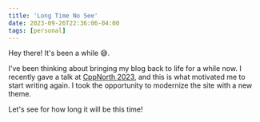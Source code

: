```yaml
---
title: 'Long Time No See'
date: 2023-09-26T22:36:06-04:00
tags: [personal]
---
```


Hey there! It's been a while 😅.

<!--more-->

I've been thinking about bringing my blog back to life for a while now. I recently gave a talk at [CppNorth 2023](https://cppnorth.digital-medium.co.uk/session/writing-cpp-to-be-read/), and this is what motivated me to start writing again. I took the opportunity to modernize the site with a new theme.

Let's see for how long it will be this time!

